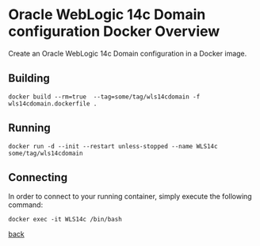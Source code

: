 # Oracle WebLogic 14c Domain configuration Docker Overview

Create an Oracle WebLogic 14c Domain configuration in a Docker image.

## Building

    docker build --rm=true  --tag=some/tag/wls14cdomain -f wls14cdomain.dockerfile .

## Running

    docker run -d --init --restart unless-stopped --name WLS14c some/tag/wls14cdomain

## Connecting

In order to connect to your running container, simply execute the following command:

    docker exec -it WLS14c /bin/bash


[back](./README.md) 